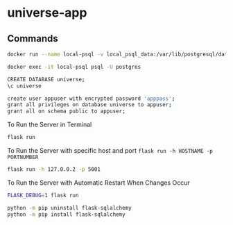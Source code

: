 # universe-app

## Commands

```bash
docker run --name local-psql -v local_psql_data:/var/lib/postgresql/data -p 54320:5432 -e POSTGRES_PASSWORD=my_password -d postgres
```

```bash
docker exec -it local-psql psql -U postgres
```

```bash
CREATE DATABASE universe;
\c universe
```

```bash
create user appuser with encrypted password 'apppass';
grant all privileges on database universe to appuser;
grant all on schema public to appuser;
```

To Run the Server in Terminal

```bash
flask run
```

To Run the Server with specific host and port `flask run -h HOSTNAME -p PORTNUMBER`

```bash
flask run -h 127.0.0.2 -p 5001
```

To Run the Server with Automatic Restart When Changes Occur

```bash
FLASK_DEBUG=1 flask run
```

```bash
python -m pip uninstall flask-sqlalchemy
python -m pip install flask-sqlalchemy
```
